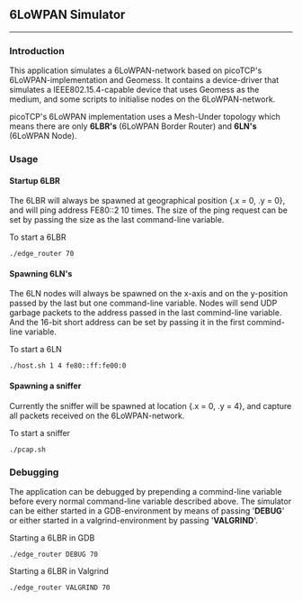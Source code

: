 ## 6LoWPAN Simulator
---------------

### Introduction
This application simulates a 6LoWPAN-network based on picoTCP's 6LoWPAN-implementation and Geomess. It contains a device-driver that simulates a IEEE802.15.4-capable device that uses Geomess as the medium, and some scripts to initialise nodes on the 6LoWPAN-network.

picoTCP's 6LoWPAN implementation uses a Mesh-Under topology which means there are only **6LBR's** (6LoWPAN Border Router) and **6LN's** (6LoWPAN Node). 

### Usage
#### Startup 6LBR
The 6LBR will always be spawned at geographical position {.x = 0, .y = 0}, and will ping address FE80::2 10 times. The size of the ping request can be set by passing the size as the last command-line variable.

To start a 6LBR
```
./edge_router 70
```

#### Spawning 6LN's
The 6LN nodes will always be spawned on the x-axis and on the y-position passed by the last but one command-line variable. Nodes will send UDP garbage packets to the address passed in the last commind-line variable. And the 16-bit short address can be set by passing it in the first commind-line variable.

To start a 6LN
```
./host.sh 1 4 fe80::ff:fe00:0
```

#### Spawning a sniffer
Currently the sniffer will be spawned at location {.x = 0, .y = 4}, and capture all packets received on the 6LoWPAN-network.

To start a sniffer
```
./pcap.sh
```

### Debugging
The application can be debugged by prepending a commind-line variable before every normal command-line variable described above. The simulator can be either started in a GDB-environment by means of passing '**DEBUG**' or either started in a valgrind-environment by passing '**VALGRIND**'.

Starting a 6LBR in GDB
```
./edge_router DEBUG 70
```

Starting a 6LBR in Valgrind
```
./edge_router VALGRIND 70
```
